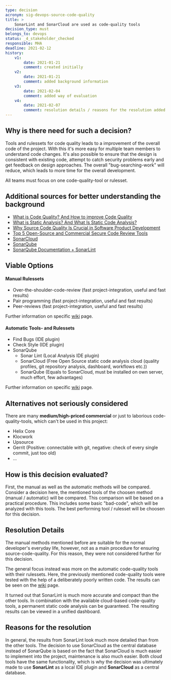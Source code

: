 ```yaml
---
type: decision
acronym: sig-devops-source-code-quality
title: >
    SonarLint and SonarCloud are used as code-quality tools
decision_type: must
belongs_to: devops
status: _4_stakeholder_checked
responsible: MHA
deadline: 2021-02-12
history:
    v1:
        date: 2021-01-21
        comment: created initially
    v2:
        date: 2021-01-21
        comment: added background information
    v3:
        date: 2021-02-04
        comment: added way of evaluation
    v4:
        date: 2021-02-07
        comment: resolution details / reasons for the resolution added
---
```


## Why is there need for such a decision?

Tools and rulessets for code quality leads to a improvement of the overall code of the project. With this it's more 
easy for multiple team members to understand code changes. It's also possible to ensure that the design is consistent 
with existing code, attempt to catch security problems early and get feedback on design approaches. The overall "bug-searching-work"
will reduce, which leads to more time for the overall development.

All teams must focus on one code-quality-tool or rulesset.

## Additional sources for better understanding the background

- [What is Code Quality? And How to improve Code Quality](https://www.perforce.com/blog/sca/what-code-quality-and-how-improve-code-quality)
- [What is Static Analysis? And What Is Static Code Analysis?](https://www.perforce.com/blog/sca/what-static-analysis)
- [Why Source Code Quality Is Crucial in Software Product Development](https://www.rabitse.com/blog/why-source-code-quality-is-crucial/)
- [Top 5 Open-Source and Commercial Secure Code Review Tools](https://resources.infosecinstitute.com/topic/top-5-open-source-and-commercial-secure-code-review-tools/)
- [SonarCloud](https://sonarcloud.io/)
- [SonarQube](https://www.sonarqube.org/)
- [SonarQube Documentation + SonarLint](https://docs.sonarqube.org/latest/)


## Viable Options
#### Manual Rulessets
- Over-the-shoulder-code-review (fast project-integration, useful and fast results)
- Pair programming (fast project-integration, useful and fast results)
- Peer-reviews (fast project-integration, useful and fast results)
  
Further information on specific [wiki](https://github.com/EVATool/evatool-backend/wiki/Tools-and-Rulessets-for-Source-Code-Quality) page.
  
#### Automatic Tools- and Rulessets
- Find Bugs (IDE plugin)
- Check Style (IDE plugin)
- SonarQube
    - Sonar Lint (Local Analysis IDE plugin)
    - SonarCloud (Free Open Source static code analysis cloud (quality profiles, git repository analysis, dashboard, workflows
      etc.))
    - SonarQube (Equals to SonarCloud, must be installed on own server, much effort, few advantages)

Further information on specific [wiki](https://github.com/EVATool/evatool-backend/wiki/Tools-and-Rulessets-for-Source-Code-Quality) page.

## Alternatives not seriously considered

There are many **medium/high-priced commercial** or just to laborious code-quality-tools, which can't be used in this project:
- Helix Core
- Klocwork
- Upsource
- Gerrit (Positive: connectable with git, negative: check of every single commit, just too old)  
- ...

## How is this decision evaluated?

First, the manual as well as the automatic methods will be compared. Consider a decision here, the mentioned tools of the 
choosen method (manual / automatic) will be compared. This comparison will be based on a practical procedure. This includes 
some basic "bad-code", which will be analyzed with this tools. The best performing tool / rulesset will be choosen for this decision.
 
## Resolution Details

The manual methods mentioned before are suitable for the normal developer's everyday life, however, not as a main procedure
for ensuring source-code-quality. For this reason, they were not considered further for this decision.

The general focus instead was more on the automatic code-quality tools with their rulessets. Here, the previously 
mentioned code-quality tools were tested with the help of a deliberately poorly written code. The results can be seen on the [wiki](https://github.com/EVATool/evatool-backend/wiki/Tools-and-Rulessets-for-Source-Code-Quality) 
page.

It turned out that SonarLint is much more accurate and compact than the other tools. In combination with the available 
cloud-based code-quality tools, a permanent static code analysis can be guaranteed. The resulting results can be viewed 
in a unified dashboard.

## Reasons for the resolution

In general, the results from SonarLint look much more detailed than from the other tools. The decision to use SonarCloud 
as the central database instead of SonarQube is based on the fact that SonarCloud is much easier to implement into the 
project, maintenance is also much easier. Both cloud tools have the same functionality, which is why the decision was 
ultimately made to use **SonarLint** as a local IDE plugin and **SonarCloud** as a central database.



